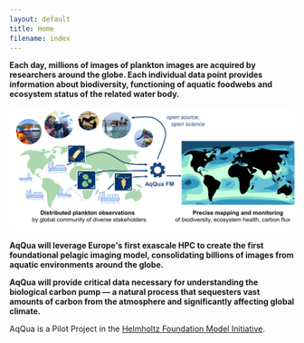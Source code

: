 ```yaml
---
layout: default
title: Home
filename: index
---
```


**Each day, millions of images of plankton images are acquired by researchers around the globe. Each individual data point provides information about biodiversity, functioning of aquatic foodwebs and ecosystem status of the related water body.** 

![Plankton imaging schematic](./assets/Landing_page_schematic.jpg)

**AqQua will leverage Europe's first exascale HPC to create the first foundational pelagic imaging model, consolidating billions of images from aquatic environments around the globe.**  

**AqQua will provide critical data necessary for understanding the biological carbon pump — a natural process that sequesters vast amounts of carbon from the atmosphere and significantly affecting global climate.**


AqQua is a Pilot Project in the [Helmholtz Foundation Model Initiative](https://hfmi.helmholtz.de).
